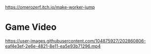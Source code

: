 https://omerozerf.itch.io/make-worker-jump

# Game Video



https://user-images.githubusercontent.com/104875927/202860806-eaf4e3ef-2e6e-4821-8e11-ea5e93b71296.mp4


 
